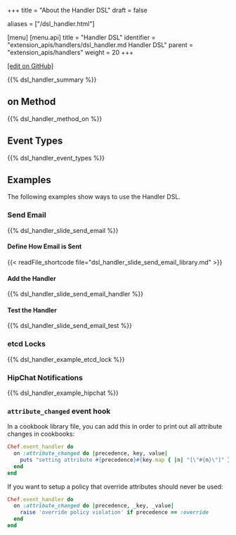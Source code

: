 +++
title = "About the Handler DSL"
draft = false

aliases = ["/dsl_handler.html"]

[menu]
  [menu.api]
    title = "Handler DSL"
    identifier = "extension_apis/handlers/dsl_handler.md Handler DSL"
    parent = "extension_apis/handlers"
    weight = 20
+++

[\[edit on GitHub\]](https://github.com/chef/chef-web-docs/blob/master/content/dsl_handler.md)

{{% dsl_handler_summary %}}

## on Method

{{% dsl_handler_method_on %}}

## Event Types

{{% dsl_handler_event_types %}}

## Examples

The following examples show ways to use the Handler DSL.

### Send Email

{{% dsl_handler_slide_send_email %}}

#### Define How Email is Sent

{{< readFile_shortcode file="dsl_handler_slide_send_email_library.md" >}}

#### Add the Handler

{{% dsl_handler_slide_send_email_handler %}}

#### Test the Handler

{{% dsl_handler_slide_send_email_test %}}

### etcd Locks

{{% dsl_handler_example_etcd_lock %}}

### HipChat Notifications

{{% dsl_handler_example_hipchat %}}

### `attribute_changed` event hook

In a cookbook library file, you can add this in order to print out all
attribute changes in cookbooks:

``` ruby
Chef.event_handler do
  on :attribute_changed do |precedence, key, value|
    puts "setting attribute #{precedence}#{key.map { |n| "[\"#{n}\"]" }.join} = #{value}"
  end
end
```

If you want to setup a policy that override attributes should never be
used:

``` ruby
Chef.event_handler do
  on :attribute_changed do |precedence, _key, _value|
    raise 'override policy violation' if precedence == :override
  end
end
```
